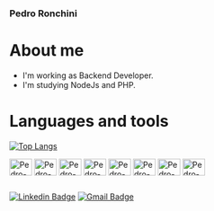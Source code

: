 ### Pedro Ronchini

# About me
- I'm working as Backend Developer.
- I'm studying NodeJs and PHP.

# Languages and tools
[![Top Langs](https://github-readme-stats.vercel.app/api/top-langs/?username=pedroronchini&theme=dark)](https://github.com/anuraghazra/github-readme-stats)
<div style="display: inline-block">
    <img align="center" alt="Pedro-PHP" height="30" width="40" src="https://cdn.jsdelivr.net/gh/devicons/devicon/icons/php/php-original.svg" >
    <img align="center" alt="Pedro-JS" height="30" width="40" src="https://cdn.jsdelivr.net/gh/devicons/devicon/icons/javascript/javascript-original.svg" >
    <img align="center" alt="Pedro-TS" height="30" width="40" src="https://cdn.jsdelivr.net/gh/devicons/devicon/icons/typescript/typescript-original.svg" >
    <img align="center" alt="Pedro-NodeJS" height="30" width="40" src="https://cdn.jsdelivr.net/gh/devicons/devicon/icons/nodejs/nodejs-original.svg" >
    <img align="center" alt="Pedro-MySQL" height="30" width="40" src="https://cdn.jsdelivr.net/gh/devicons/devicon/icons/mysql/mysql-original-wordmark.svg" >
    <img align="center" alt="Pedro-Python" height="30" width="40" src="https://cdn.jsdelivr.net/gh/devicons/devicon/icons/python/python-original.svg" >
    <img align="center" alt="Pedro-C" height="30" width="40" src="https://cdn.jsdelivr.net/gh/devicons/devicon/icons/c/c-original.svg" >
    <img align="center" alt="Pedro-Postgres" height="30" width="40" src="https://cdn.jsdelivr.net/gh/devicons/devicon/icons/postgresql/postgresql-original.svg" >
</div>

##
[![Linkedin Badge](https://img.shields.io/badge/-Pedro%20Ronchini-000?style=flat-square&logo=Linkedin&logoColor=white&link=https://www.linkedin.com/in/pedro-ronchini-721b63193/)](https://www.linkedin.com/in/pedro-ronchini-721b63193/)
[![Gmail Badge](https://img.shields.io/badge/-pedroronchini2000@gmail.com-000?style=flat-square&logo=Gmail&logoColor=white&link=mailto:pedroronchini2000@gmail.com)](mailto:pedroronchini2000@gmail.com)
